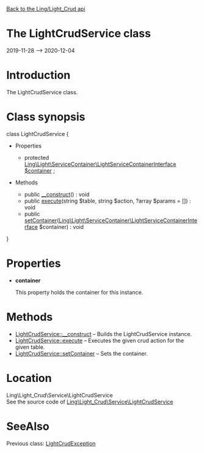 [Back to the Ling/Light_Crud api](https://github.com/lingtalfi/Light_Crud/blob/master/doc/api/Ling/Light_Crud.md)



The LightCrudService class
================
2019-11-28 --> 2020-12-04






Introduction
============

The LightCrudService class.



Class synopsis
==============


class <span class="pl-k">LightCrudService</span>  {

- Properties
    - protected [Ling\Light\ServiceContainer\LightServiceContainerInterface](https://github.com/lingtalfi/Light/blob/master/doc/api/Ling/Light/ServiceContainer/LightServiceContainerInterface.md) [$container](#property-container) ;

- Methods
    - public [__construct](https://github.com/lingtalfi/Light_Crud/blob/master/doc/api/Ling/Light_Crud/Service/LightCrudService/__construct.md)() : void
    - public [execute](https://github.com/lingtalfi/Light_Crud/blob/master/doc/api/Ling/Light_Crud/Service/LightCrudService/execute.md)(string $table, string $action, ?array $params = []) : void
    - public [setContainer](https://github.com/lingtalfi/Light_Crud/blob/master/doc/api/Ling/Light_Crud/Service/LightCrudService/setContainer.md)([Ling\Light\ServiceContainer\LightServiceContainerInterface](https://github.com/lingtalfi/Light/blob/master/doc/api/Ling/Light/ServiceContainer/LightServiceContainerInterface.md) $container) : void

}




Properties
=============

- <span id="property-container"><b>container</b></span>

    This property holds the container for this instance.
    
    



Methods
==============

- [LightCrudService::__construct](https://github.com/lingtalfi/Light_Crud/blob/master/doc/api/Ling/Light_Crud/Service/LightCrudService/__construct.md) &ndash; Builds the LightCrudService instance.
- [LightCrudService::execute](https://github.com/lingtalfi/Light_Crud/blob/master/doc/api/Ling/Light_Crud/Service/LightCrudService/execute.md) &ndash; Executes the given crud action for the given table.
- [LightCrudService::setContainer](https://github.com/lingtalfi/Light_Crud/blob/master/doc/api/Ling/Light_Crud/Service/LightCrudService/setContainer.md) &ndash; Sets the container.





Location
=============
Ling\Light_Crud\Service\LightCrudService<br>
See the source code of [Ling\Light_Crud\Service\LightCrudService](https://github.com/lingtalfi/Light_Crud/blob/master/Service/LightCrudService.php)



SeeAlso
==============
Previous class: [LightCrudException](https://github.com/lingtalfi/Light_Crud/blob/master/doc/api/Ling/Light_Crud/Exception/LightCrudException.md)<br>

